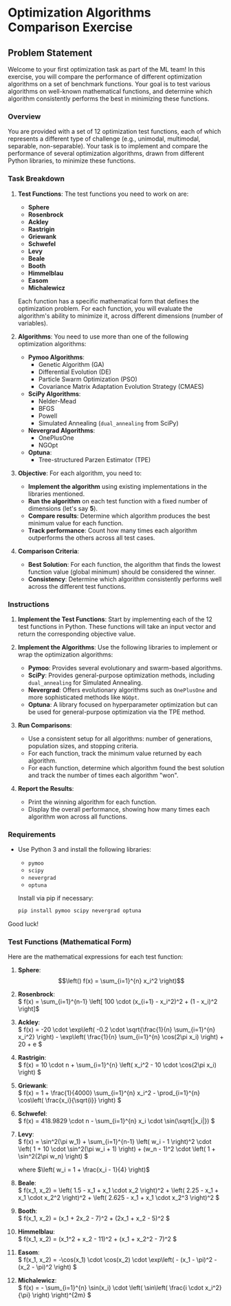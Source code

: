 # Optimization Algorithms Comparison Exercise

## Problem Statement

Welcome to your first optimization task as part of the ML team! In this exercise, you will compare the performance of different optimization algorithms on a set of benchmark functions. Your goal is to test various algorithms on well-known mathematical functions, and determine which algorithm consistently performs the best in minimizing these functions.

### Overview

You are provided with a set of 12 optimization test functions, each of which represents a different type of challenge (e.g., unimodal, multimodal, separable, non-separable). Your task is to implement and compare the performance of several optimization algorithms, drawn from different Python libraries, to minimize these functions.

### Task Breakdown

1. **Test Functions**: The test functions you need to work on are:
   - **Sphere**
   - **Rosenbrock**
   - **Ackley**
   - **Rastrigin**
   - **Griewank**
   - **Schwefel**
   - **Levy**
   - **Beale**
   - **Booth**
   - **Himmelblau**
   - **Easom**
   - **Michalewicz**

   Each function has a specific mathematical form that defines the optimization problem. For each function, you will evaluate the algorithm's ability to minimize it, across different dimensions (number of variables).

2. **Algorithms**: You need to use more than one of the following optimization algorithms:
   - **Pymoo Algorithms**:
     - Genetic Algorithm (GA)
     - Differential Evolution (DE)
     - Particle Swarm Optimization (PSO)
     - Covariance Matrix Adaptation Evolution Strategy (CMAES)
   - **SciPy Algorithms**:
     - Nelder-Mead
     - BFGS
     - Powell
     - Simulated Annealing (`dual_annealing` from SciPy)
   - **Nevergrad Algorithms**:
     - OnePlusOne
     - NGOpt
   - **Optuna**:
     - Tree-structured Parzen Estimator (TPE)

3. **Objective**: For each algorithm, you need to:
   - **Implement the algorithm** using existing implementations in the libraries mentioned.
   - **Run the algorithm** on each test function with a fixed number of dimensions (let's say **5**).
   - **Compare results**: Determine which algorithm produces the best minimum value for each function.
   - **Track performance**: Count how many times each algorithm outperforms the others across all test cases.

4. **Comparison Criteria**:
   - **Best Solution**: For each function, the algorithm that finds the lowest function value (global minimum) should be considered the winner.
   - **Consistency**: Determine which algorithm consistently performs well across the different test functions.

### Instructions

1. **Implement the Test Functions**: Start by implementing each of the 12 test functions in Python. These functions will take an input vector and return the corresponding objective value.

2. **Implement the Algorithms**: Use the following libraries to implement or wrap the optimization algorithms:
   - **Pymoo**: Provides several evolutionary and swarm-based algorithms.
   - **SciPy**: Provides general-purpose optimization methods, including `dual_annealing` for Simulated Annealing.
   - **Nevergrad**: Offers evolutionary algorithms such as `OnePlusOne` and more sophisticated methods like `NGOpt`.
   - **Optuna**: A library focused on hyperparameter optimization but can be used for general-purpose optimization via the TPE method.

3. **Run Comparisons**:
   - Use a consistent setup for all algorithms: number of generations, population sizes, and stopping criteria.
   - For each function, track the minimum value returned by each algorithm.
   - For each function, determine which algorithm found the best solution and track the number of times each algorithm "won".

4. **Report the Results**:
   - Print the winning algorithm for each function.
   - Display the overall performance, showing how many times each algorithm won across all functions.

### Requirements

- Use Python 3 and install the following libraries:
  - `pymoo`
  - `scipy`
  - `nevergrad`
  - `optuna`
  
  Install via pip if necessary:
  ```bash
  pip install pymoo scipy nevergrad optuna

Good luck!

### Test Functions (Mathematical Form)

Here are the mathematical expressions for each test function:

1. **Sphere**:  
   $$\left() f(x) = \sum_{i=1}^{n} x_i^2 \right)$$

2. **Rosenbrock**:  
   $ f(x) = \sum_{i=1}^{n-1} \left[ 100 \cdot (x_{i+1} - x_i^2)^2 + (1 - x_i)^2 \right]$

3. **Ackley**:  
   $ f(x) = -20 \cdot \exp\left( -0.2 \cdot \sqrt{\frac{1}{n} \sum_{i=1}^{n} x_i^2} \right) - \exp\left( \frac{1}{n} \sum_{i=1}^{n} \cos(2\pi x_i) \right) + 20 + e $

4. **Rastrigin**:  
   $ f(x) = 10 \cdot n + \sum_{i=1}^{n} \left( x_i^2 - 10 \cdot \cos(2\pi x_i) \right) $

5. **Griewank**:  
   $ f(x) = 1 + \frac{1}{4000} \sum_{i=1}^{n} x_i^2 - \prod_{i=1}^{n} \cos\left( \frac{x_i}{\sqrt{i}} \right) $

6. **Schwefel**:  
   $ f(x) = 418.9829 \cdot n - \sum_{i=1}^{n} x_i \cdot \sin(\sqrt{|x_i|}) $

7. **Levy**:  
   $ f(x) = \sin^2(\pi w_1) + \sum_{i=1}^{n-1} \left( w_i - 1 \right)^2 \cdot \left( 1 + 10 \cdot \sin^2(\pi w_i + 1) \right) + (w_n - 1)^2 \cdot \left( 1 + \sin^2(2\pi w_n) \right) $
   
   where $\left( w_i = 1 + \frac{x_i - 1}{4} \right)$

8. **Beale**:  
   $ f(x_1, x_2) = \left( 1.5 - x_1 + x_1 \cdot x_2 \right)^2 + \left( 2.25 - x_1 + x_1 \cdot x_2^2 \right)^2 + \left( 2.625 - x_1 + x_1 \cdot x_2^3 \right)^2 $

9. **Booth**:  
   $ f(x_1, x_2) = (x_1 + 2x_2 - 7)^2 + (2x_1 + x_2 - 5)^2 $

10. **Himmelblau**:  
    $ f(x_1, x_2) = (x_1^2 + x_2 - 11)^2 + (x_1 + x_2^2 - 7)^2 $

11. **Easom**:  
    $ f(x_1, x_2) = -\cos(x_1) \cdot \cos(x_2) \cdot \exp\left( - (x_1 - \pi)^2 - (x_2 - \pi)^2 \right) $

12. **Michalewicz**:  
    $ f(x) = - \sum_{i=1}^{n} \sin(x_i) \cdot \left( \sin\left( \frac{i \cdot x_i^2}{\pi} \right) \right)^{2m} $
